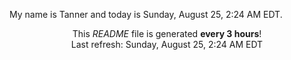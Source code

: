My name is Tanner and today is Sunday, August 25, 2:24 AM EDT.

<p align="center">This <i>README</i> file is generated <b>every 3 hours</b>!</br>Last refresh: Sunday, August 25, 2:24 AM EDT<br /></p>
